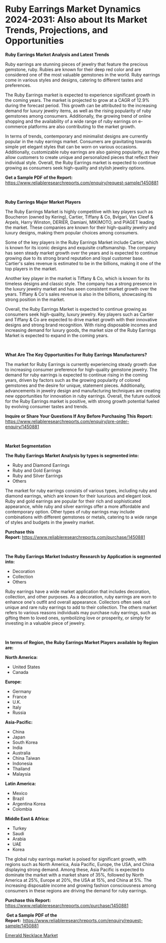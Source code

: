 <p><h1>Ruby Earrings Market Dynamics 2024-2031: Also about Its Market Trends, Projections, and Opportunities</h1></p><p><strong>Ruby Earrings Market Analysis and Latest Trends</strong></p>
<p><p>Ruby earrings are stunning pieces of jewelry that feature the precious gemstone, ruby. Rubies are known for their deep red color and are considered one of the most valuable gemstones in the world. Ruby earrings come in various styles and designs, catering to different tastes and preferences.</p><p>The Ruby Earrings market is expected to experience significant growth in the coming years. The market is projected to grow at a CAGR of 12.9% during the forecast period. This growth can be attributed to the increasing demand for luxury jewelry items, as well as the rising popularity of ruby gemstones among consumers. Additionally, the growing trend of online shopping and the availability of a wide range of ruby earrings on e-commerce platforms are also contributing to the market growth.</p><p>In terms of trends, contemporary and minimalist designs are currently popular in the ruby earrings market. Consumers are gravitating towards simple yet elegant styles that can be worn on various occasions. Additionally, customizable ruby earrings are also gaining popularity, as they allow customers to create unique and personalized pieces that reflect their individual style. Overall, the Ruby Earrings market is expected to continue growing as consumers seek high-quality and stylish jewelry options.</p></p>
<p><strong>Get a Sample PDF of the Report:&nbsp;</strong> <a href="https://www.reliableresearchreports.com/enquiry/request-sample/1450881">https://www.reliableresearchreports.com/enquiry/request-sample/1450881</a></p>
<p>&nbsp;</p>
<p><strong>Ruby Earrings Major Market Players</strong></p>
<p><p>The Ruby Earrings Market is highly competitive with key players such as Boucheron (owned by Kering), Cartier, Tiffany & Co, Bvlgari, Van Cleef & Arpels, Harry Winston, DERIER, Damiani, MIKIMOTO, and PIAGET leading the market. These companies are known for their high-quality jewelry and luxury designs, making them popular choices among consumers.</p><p>Some of the key players in the Ruby Earrings Market include Cartier, which is known for its iconic designs and exquisite craftsmanship. The company has seen steady market growth over the years and is expected to continue growing due to its strong brand reputation and loyal customer base. Cartier's sales revenue is estimated to be in the billions, making it one of the top players in the market.</p><p>Another key player in the market is Tiffany & Co, which is known for its timeless designs and classic style. The company has a strong presence in the luxury jewelry market and has seen consistent market growth over the years. Tiffany & Co's sales revenue is also in the billions, showcasing its strong position in the market.</p><p>Overall, the Ruby Earrings Market is expected to continue growing as consumers seek high-quality, luxury jewelry. Key players such as Cartier and Tiffany & Co are expected to drive market growth with their innovative designs and strong brand recognition. With rising disposable incomes and increasing demand for luxury goods, the market size of the Ruby Earrings Market is expected to expand in the coming years.</p></p>
<p>&nbsp;</p>
<p><strong>What Are The Key Opportunities For Ruby Earrings Manufacturers?</strong></p>
<p><p>The market for Ruby Earrings is currently experiencing steady growth due to increasing consumer preference for high-quality gemstone jewelry. The demand for ruby earrings is expected to continue rising in the coming years, driven by factors such as the growing popularity of colored gemstones and the desire for unique, statement pieces. Additionally, advancements in jewelry design and manufacturing techniques are creating new opportunities for innovation in ruby earrings. Overall, the future outlook for the Ruby Earrings market is positive, with strong growth potential fueled by evolving consumer tastes and trends.</p></p>
<p><strong>Inquire or Share Your Questions If Any Before Purchasing This Report:</strong> <a href="https://www.reliableresearchreports.com/enquiry/pre-order-enquiry/1450881">https://www.reliableresearchreports.com/enquiry/pre-order-enquiry/1450881</a></p>
<p>&nbsp;</p>
<p><strong>Market Segmentation</strong></p>
<p><strong>The Ruby Earrings Market Analysis by types is segmented into:</strong></p>
<p><ul><li>Ruby and Diamond Earrings</li><li>Ruby and Gold Earrings</li><li>Ruby and Silver Earrings</li><li>Others</li></ul></p>
<p><p>The market for ruby earrings consists of various types, including ruby and diamond earrings, which are known for their luxurious and elegant look. Ruby and gold earrings are popular for their rich and sophisticated appearance, while ruby and silver earrings offer a more affordable and contemporary option. Other types of ruby earrings may include combinations with different gemstones or metals, catering to a wide range of styles and budgets in the jewelry market.</p></p>
<p><strong>Purchase this Report:&nbsp;</strong><a href="https://www.reliableresearchreports.com/purchase/1450881">https://www.reliableresearchreports.com/purchase/1450881</a></p>
<p>&nbsp;</p>
<p><strong>The Ruby Earrings Market Industry Research by Application is segmented into:</strong></p>
<p><ul><li>Decoration</li><li>Collection</li><li>Others</li></ul></p>
<p><p>Ruby earrings have a wide market application that includes decoration, collection, and other purposes. As a decoration, ruby earrings are worn to enhance one's outfit and overall appearance. Collectors often seek out unique and rare ruby earrings to add to their collection. The others market refers to various reasons individuals may purchase ruby earrings, such as gifting them to loved ones, symbolizing love or prosperity, or simply for investing in a valuable piece of jewelry.</p></p>
<p>&nbsp;</p>
<p><strong>In terms of Region, the Ruby Earrings Market Players available by Region are:</strong></p>
<p>
    <p> <strong> North America: </strong>
        <ul>
            <li>United States</li>
            <li>Canada</li>
        </ul>
        </p> 
    <p> <strong> Europe: </strong>
        <ul>
            <li>Germany</li>
            <li>France</li>
            <li>U.K.</li>
            <li>Italy</li>
            <li>Russia</li>
        </ul>
        </p> 
    <p> <strong> Asia-Pacific: </strong>
        <ul>
            <li>China</li>
            <li>Japan</li>
            <li>South Korea</li>
            <li>India</li>
            <li>Australia</li>
            <li>China Taiwan</li>
            <li>Indonesia</li>
            <li>Thailand</li>
            <li>Malaysia</li>
        </ul>
        </p> 
    <p> <strong> Latin America: </strong>
        <ul>
            <li>Mexico</li>
            <li>Brazil</li>
            <li>Argentina Korea</li>
            <li>Colombia</li>
        </ul>
        </p> 
    <p> <strong> Middle East & Africa: </strong>
        <ul>
            <li>Turkey</li>
            <li>Saudi</li>
            <li>Arabia</li>
            <li>UAE</li>
            <li>Korea</li>
        </ul>
    </p>
    </p>
<p><p>The global ruby earrings market is poised for significant growth, with regions such as North America, Asia Pacific, Europe, the USA, and China displaying strong demand. Among these, Asia Pacific is expected to dominate the market with a market share of 35%, followed by North America at 25%, Europe at 20%, the USA at 15%, and China at 5%. The increasing disposable income and growing fashion consciousness among consumers in these regions are driving the demand for ruby earrings.</p></p>
<p><strong>Purchase this Report: </strong><a href="https://www.reliableresearchreports.com/purchase/1450881">https://www.reliableresearchreports.com/purchase/1450881</a></p>
<p>&nbsp;<strong>Get a Sample PDF of the Report:&nbsp;&nbsp;</strong><a href="https://www.reliableresearchreports.com/enquiry/request-sample/1450881">https://www.reliableresearchreports.com/enquiry/request-sample/1450881</a></p>
<p><strong></strong></p>
<p><p><a href="https://github.com/JameTravis/Market-Research-Report-List-4/blob/main/emerald-necklace-market.md">Emerald Necklace Market</a></p></p>